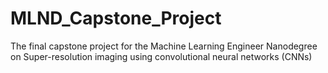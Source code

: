 # MLND_Capstone_Project
The final capstone project for the Machine Learning Engineer Nanodegree on Super-resolution imaging using convolutional neural networks (CNNs)

